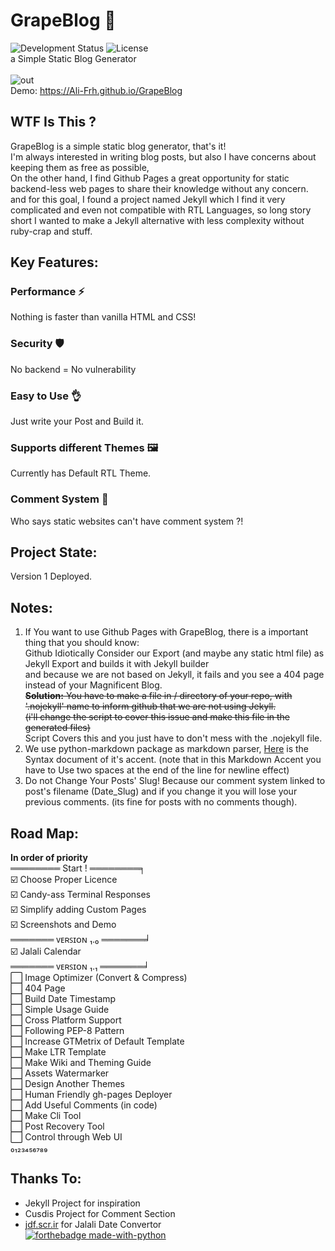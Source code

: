 
# GrapeBlog 🍇
![Development Status](https://img.shields.io/badge/Development%20Status-Beta-green)
![License](https://img.shields.io/badge/License-MIT-blue) \
a Simple Static Blog Generator <br/> <br/>
![out](https://user-images.githubusercontent.com/16538325/185813590-ecf3ee2d-44d4-4ab1-aa9a-bcf8aa17afdd.gif) \
Demo: https://Ali-Frh.github.io/GrapeBlog


## WTF Is This ?
GrapeBlog is a simple static blog generator, that's it!\
I'm always interested in writing blog posts, but also I have concerns about keeping them as free as possible,\
On the other hand, I find Github Pages a great opportunity for static backend-less web pages to share their knowledge without any concern.\
and for this goal, I found a project named Jekyll which I find it very complicated and even not compatible with RTL Languages, so long story short I wanted to make a Jekyll alternative with less complexity without ruby-crap and stuff.

## Key Features:
### Performance ⚡
Nothing is faster than vanilla HTML and CSS!
### Security 🛡️ 
No backend = No vulnerability
### Easy to Use 👌 
Just write your Post and Build it.
### Supports different Themes 🖼️
Currently has Default RTL Theme.
### Comment System 💬         
Who says static websites can't have comment system ?!

## Project State:
Version 1 Deployed.

## Notes:
1. If You want to use Github Pages with GrapeBlog, there is a important thing that you should know:\
Github Idiotically Consider our Export (and maybe any static html file) as Jekyll Export and builds it with Jekyll builder \
and because we are not based on Jekyll, it fails and you see a 404 page instead of your Magnificent Blog. \
~~**Solution:** You have to make a file in / directory of your repo, with '.nojekyll' name to inform github that we are not using Jekyll. \
(i'll change the script to cover this issue and make this file in the generated files)~~\
Script Covers this and you just have to don't mess with the .nojekyll file.
2. We use python-markdown package as markdown parser, [Here](https://daringfireball.net/projects/markdown/syntax) is the Syntax document of it's accent.
(note that in this Markdown Accent you have to Use two spaces at the end of the line for newline effect)
3. Do not Change Your Posts' Slug! Because our comment system linked to post's filename (Date_Slug) and if you change it you will lose your previous comments. (its fine for posts with no comments though).

## Road Map:
__In order of priority__ \
════════ Start ! ════════╕	 \
☑️ Choose Proper Licence                   \
☑️ Candy-ass Terminal Responses \
☑️ Simplify adding Custom Pages \
☑️ Screenshots and Demo \
═══════ ᴠᴇʀꜱɪᴏɴ ₁.₀ ═══════╛	 \
☑️ Jalali Calendar \
═══════ ᴠᴇʀꜱɪᴏɴ ₁.₁ ═══════╛ \
⬜ Image Optimizer (Convert & Compress) \
⬜ 404 Page \
⬜ Build Date Timestamp \
⬜ Simple Usage Guide \
⬜ Cross Platform Support \
⬜ Following PEP-8 Pattern \
⬜ Increase GTMetrix of Default Template \
⬜ Make LTR Template \
⬜ Make Wiki and Theming Guide \
⬜ Assets Watermarker \
⬜ Design Another Themes \
⬜ Human Friendly gh-pages Deployer \
⬜ Add Useful Comments (in code) \
⬜ Make Cli Tool \
⬜ Post Recovery Tool \
⬜ Control through Web UI    
₀₁₂₃₄₅₆₇₈₉
## Thanks To:
- Jekyll Project for inspiration 
- Cusdis Project for Comment Section
- [jdf.scr.ir](https://jdf.scr.ir/jdf/python) for Jalali Date Convertor \
[![forthebadge made-with-python](http://ForTheBadge.com/images/badges/made-with-python.svg)](https://www.python.org/)
